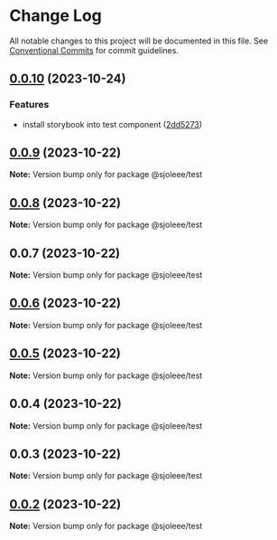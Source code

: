 # Change Log

All notable changes to this project will be documented in this file.
See [Conventional Commits](https://conventionalcommits.org) for commit guidelines.

## [0.0.10](https://github.com/sjoleee/assist-design-system/compare/@sjoleee/test@0.0.9...@sjoleee/test@0.0.10) (2023-10-24)

### Features

- install storybook into test component ([2dd5273](https://github.com/sjoleee/assist-design-system/commit/2dd5273e84c5292b0ce9274dedf0ffb388ef94a5))

## [0.0.9](https://github.com/sjoleee/assist-design-system/compare/@sjoleee/test@0.0.8...@sjoleee/test@0.0.9) (2023-10-22)

**Note:** Version bump only for package @sjoleee/test

## [0.0.8](https://github.com/sjoleee/sangjo-design-system/compare/@sjoleee/test@0.0.6...@sjoleee/test@0.0.8) (2023-10-22)

**Note:** Version bump only for package @sjoleee/test

## 0.0.7 (2023-10-22)

**Note:** Version bump only for package @sjoleee/test

## [0.0.6](https://github.com/sjoleee/sangjo-design-system/compare/@sjoleee/test@0.0.2...@sjoleee/test@0.0.6) (2023-10-22)

**Note:** Version bump only for package @sjoleee/test

## [0.0.5](https://github.com/sjoleee/sangjo-design-system/compare/@sjoleee/test@0.0.2...@sjoleee/test@0.0.5) (2023-10-22)

**Note:** Version bump only for package @sjoleee/test

## 0.0.4 (2023-10-22)

**Note:** Version bump only for package @sjoleee/test

## 0.0.3 (2023-10-22)

**Note:** Version bump only for package @sjoleee/test

## [0.0.2](https://github.com/sjoleee/sangjo-design-system/compare/@sjoleee/test@0.0.2-alpha.0...@sjoleee/test@0.0.2) (2023-10-22)

**Note:** Version bump only for package @sjoleee/test
